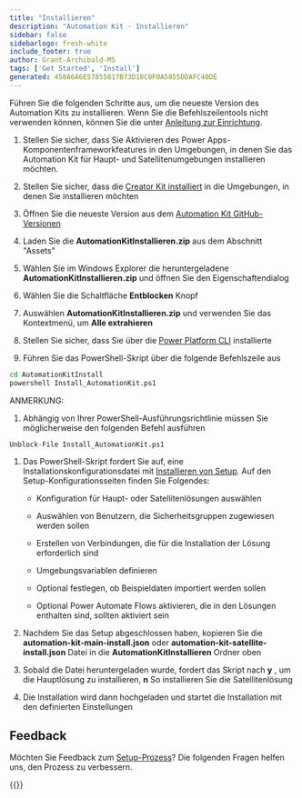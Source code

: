 ```yaml
---
title: "Installieren"
description: "Automation Kit - Installieren"
sidebar: false
sidebarlogo: fresh-white
include_footer: true
author: Grant-Archibald-MS
tags: ['Get Started', 'Install']
generated: 458A6A6E57855817B73D18C0F0A5855DDAFC40DE
---
```


Führen Sie die folgenden Schritte aus, um die neueste Version des Automation Kits zu installieren. Wenn Sie die Befehlszeilentools nicht verwenden können, können Sie die unter [Anleitung zur Einrichtung](https://learn.microsoft.com/power-automate/guidance/automation-kit/setup/prerequisites).

1. Stellen Sie sicher, dass Sie <a ref='https://learn.microsoft.com/en-us/power-apps/developer/component-framework/component-framework-for-canvas-apps#enable-the-power-apps-component-framework-feature' target="_blank">Aktivieren des Power Apps-Komponentenframeworkfeatures</a> in den Umgebungen, in denen Sie das Automation Kit für Haupt- und Satellitenumgebungen installieren möchten.

1. Stellen Sie sicher, dass die <a href="https://appsource.microsoft.com/en-us/product/dynamics-365/microsoftpowercatarch.creatorkit1?tab=Reviews" target="_blank">Creator Kit installiert</a> in die Umgebungen, in denen Sie installieren möchten

1. Öffnen Sie die neueste Version aus dem <a href="https://github.com/microsoft/powercat-automation-kit/releases" target="_blank">Automation Kit GitHub-Versionen</a>

1. Laden Sie die **AutomationKitInstallieren.zip** aus dem Abschnitt "Assets"

1. Wählen Sie im Windows Explorer die heruntergeladene **AutomationKitInstallieren.zip** und öffnen Sie den Eigenschaftendialog

1. Wählen Sie die Schaltfläche **Entblocken** Knopf

1. Auswählen **AutomationKitInstallieren.zip** und verwenden Sie das Kontextmenü, um **Alle extrahieren**

1. Stellen Sie sicher, dass Sie über die <a href="https://learn.microsoft.com/en-us/power-platform/developer/cli/introduction" target="_blank">Power Platform CLI</a> installierte

1. Führen Sie das PowerShell-Skript über die folgende Befehlszeile aus

```cmd
cd AutomationKitInstall
powershell Install_AutomationKit.ps1
```

ANMERKUNG:
1. Abhängig von Ihrer PowerShell-Ausführungsrichtlinie müssen Sie möglicherweise den folgenden Befehl ausführen

```cmd
Unblock-File Install_AutomationKit.ps1
```

1. Das PowerShell-Skript fordert Sie auf, eine Installationskonfigurationsdatei mit [Installieren von Setup](/de/get-started/setup). Auf den Setup-Konfigurationsseiten finden Sie Folgendes:

    - Konfiguration für Haupt- oder Satellitenlösungen auswählen
   
    - Auswählen von Benutzern, die Sicherheitsgruppen zugewiesen werden sollen
   
    - Erstellen von Verbindungen, die für die Installation der Lösung erforderlich sind
    
    - Umgebungsvariablen definieren
    
    - Optional festlegen, ob Beispieldaten importiert werden sollen
    
    - Optional Power Automate Flows aktivieren, die in den Lösungen enthalten sind, sollten aktiviert sein

1. Nachdem Sie das Setup abgeschlossen haben, kopieren Sie die **automation-kit-main-install.json** oder **automation-kit-satellite-install.json** Datei in die **AutomationKitInstallieren** Ordner oben

1. Sobald die Datei heruntergeladen wurde, fordert das Skript nach **y** , um die Hauptlösung zu installieren, **n** So installieren Sie die Satellitenlösung

1. Die Installation wird dann hochgeladen und startet die Installation mit den definierten Einstellungen

## Feedback

Möchten Sie Feedback zum [Setup-Prozess](/de/get-started/setup)? Die folgenden Fragen helfen uns, den Prozess zu verbessern.

{{<questions name="/content/de/get-started/setup-feedback.json" completed="Vielen Dank für Ihr Feedback" showNavigationButtons=true locale="de">}}
